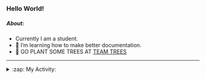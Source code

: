 ### Hello World!

##### About:
- Currently I am a student.
- 🌱 I’m learning how to make better documentation.
- 🌱 GO PLANT SOME TREES AT [TEAM TREES](https://teamtrees.org/)

---
<details>
  <summary>:zap: My Activity:</summary>
  
<!--START_SECTION:waka-->
![Code Time](http://img.shields.io/badge/Code%20Time-1%2C243%20hrs%2016%20mins-blue)

**I'm a Night 🦉** 

```text
🌞 Morning                2058 commits        ███░░░░░░░░░░░░░░░░░░░░░░   10.27 % 
🌆 Daytime                6714 commits        ████████░░░░░░░░░░░░░░░░░   33.49 % 
🌃 Evening                5787 commits        ███████░░░░░░░░░░░░░░░░░░   28.87 % 
🌙 Night                  5486 commits        ███████░░░░░░░░░░░░░░░░░░   27.37 % 
```
📅 **I'm Most Productive on Wednesday** 

```text
Monday                   2756 commits        ███░░░░░░░░░░░░░░░░░░░░░░   13.75 % 
Tuesday                  2760 commits        ███░░░░░░░░░░░░░░░░░░░░░░   13.77 % 
Wednesday                4727 commits        ██████░░░░░░░░░░░░░░░░░░░   23.58 % 
Thursday                 2665 commits        ███░░░░░░░░░░░░░░░░░░░░░░   13.30 % 
Friday                   2140 commits        ███░░░░░░░░░░░░░░░░░░░░░░   10.68 % 
Saturday                 1708 commits        ██░░░░░░░░░░░░░░░░░░░░░░░   08.52 % 
Sunday                   3289 commits        ████░░░░░░░░░░░░░░░░░░░░░   16.41 % 
```


📊 **This Week I Spent My Time On** 

```text
🔥 Editors: 
Android Studio           4 hrs 27 mins       █████████████░░░░░░░░░░░░   52.28 % 
VS Code                  2 hrs 4 mins        ██████░░░░░░░░░░░░░░░░░░░   24.36 % 
IntelliJ                 1 hr 59 mins        ██████░░░░░░░░░░░░░░░░░░░   23.37 % 

🐱‍💻 Projects: 
java-springboot-projects 1 hr 59 mins        ██████░░░░░░░░░░░░░░░░░░░   23.37 % 
swag-store               1 hr 43 mins        █████░░░░░░░░░░░░░░░░░░░░   20.29 % 
github-readme-youtube-car1 hr 27 mins        ████░░░░░░░░░░░░░░░░░░░░░   17.18 % 
CSE224-Fundamentals-of-An1 hr 4 mins         ███░░░░░░░░░░░░░░░░░░░░░░   12.70 % 
test                     49 mins             ██░░░░░░░░░░░░░░░░░░░░░░░   09.74 % 
```


 Last Updated on 24/10/2023 15:13:05 UTC
<!--END_SECTION:waka-->
</details>
